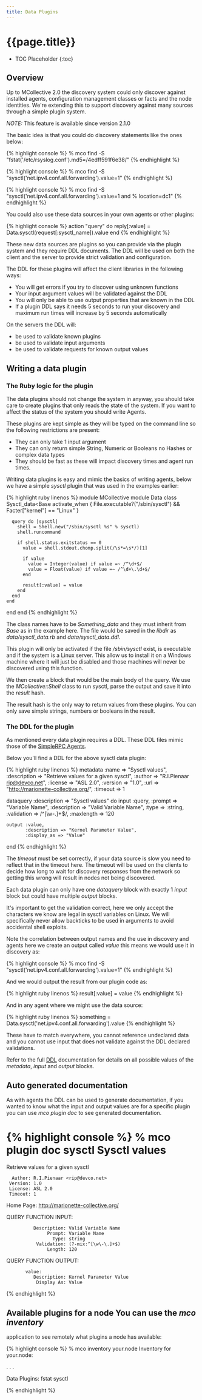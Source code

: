 ```yaml
---
title: Data Plugins
---
```

[DDL]: /mcollective/reference/plugins/ddl.html

# {{page.title}}

 * TOC Placeholder
 {:toc}

## Overview
Up to MCollective 2.0 the discovery system could only discover against
installed agents, configuration management classes or facts and the node
identities. We're extending this to support discovery against many
sources through a simple plugin system.

*NOTE:* This feature is available since version 2.1.0

The basic idea is that you could do discovery statements like the ones
below:

{% highlight console %}
% mco find -S "fstat('/etc/rsyslog.conf').md5=/4edff591f6e38/"
{% endhighlight %}

{% highlight console %}
% mco find -S "sysctl('net.ipv4.conf.all.forwarding').value=1"
{% endhighlight %}

{% highlight console %}
% mco find -S "sysctl('net.ipv4.conf.all.forwarding').value=1 and % location=dc1"
{% endhighlight %}

You could also use these data sources in your own agents or other
plugins:

{% highlight console %}
action "query" do
   reply[:value] = Data.sysctl(request[:sysctl_name]).value
end
{% endhighlight %}

These new data sources are plugins so you can provide via the plugin
system and they require DDL documents.  The DDL will be used on both the
client and the server to provide strict validation and configuration.

The DDL for these plugins will affect the client libraries in the
following ways:

 * You will get errors if you try to discover using unknown functions
 * Your input argument values will be validated against the DDL
 * You will only be able to use output properties that are known in the DDL
 * If a plugin DDL says it needs 5 seconds to run your discovery and maximum run times will increase by 5 seconds automatically

On the servers the DDL will:

 * be used to validate known plugins
 * be used to validate input arguments
 * be used to validate requests for known output values

## Writing a data plugin
### The Ruby logic for the plugin
The data plugins should not change the system in anyway, you should take
care to create plugins that only reads the state of the system.  If you
want to affect the status of the system you should write Agents.

These plugins are kept simple as they will be typed on the command line
so the following restrictions are present:

 * They can only take 1 input argument
 * They can only return simple String, Numeric or Booleans no Hashes or complex data types
 * They should be fast as these will impact discovery times and agent run times.

Writing data plugins is easy and mimic the basics of writing agents,
below we have a simple *sysctl* plugin that was used in the examples
earlier:

{% highlight ruby linenos %}
module MCollective
  module Data
    class Sysctl_data<Base
      activate_when { File.executable?("/sbin/sysctl") && Facter["kernel"] == "Linux" }

      query do |sysctl|
        shell = Shell.new("/sbin/sysctl %s" % sysctl)
        shell.runcommand

        if shell.status.exitstatus == 0
          value = shell.stdout.chomp.split(/\s*=\s*/)[1]

          if value
            value = Integer(value) if value =~ /^\d+$/
            value = Float(value) if value =~ /^\d+\.\d+$/
          end

          result[:value] = value
        end
      end
    end
  end
end
{% endhighlight %}

The class names have to be *Something_data* and they must inherit from
*Base* as in the example here. The file would be saved in the *libdir*
as *data/sysctl_data.rb* and *data/sysctl_data.ddl*.

This plugin will only be activated if the file */sbin/sysctl* exist, is
executable and if the system is a Linux server. This allow us to install
it on a Windows machine where it will just be disabled and those
machines will never be discovered using this function.

We then create a block that would be the main body of the query.  We use
the *MCollective::Shell* class to run sysctl, parse the output and save
it into the *result* hash.

The result hash is the only way to return values from these plugins. You
can only save simple strings, numbers or booleans in the result.

### The DDL for the plugin
As mentioned every data plugin requires a DDL.  These DDL files mimic
those of the [SimpleRPC Agents][DDL].

Below you'll find a DDL for the above sysctl data plugin:

{% highlight ruby linenos %}
metadata    :name        => "Sysctl values",
            :description => "Retrieve values for a given sysctl",
            :author      => "R.I.Pienaar <rip@devco.net>",
            :license     => "ASL 2.0",
            :version     => "1.0",
            :url         => "http://marionette-collective.org/",
            :timeout     => 1

dataquery :description => "Sysctl values" do
    input :query,
          :prompt => "Variable Name",
          :description => "Valid Variable Name",
          :type => :string,
          :validation => /^[\w\-\.]+$/,
          :maxlength => 120

    output :value,
           :description => "Kernel Parameter Value",
           :display_as => "Value"
end
{% endhighlight %}

The *timeout* must be set correctly, if your data source is slow you
need to reflect that in the timeout here.  The timeout will be used on
the clients to decide how long to wait for discovery responses from the
network so getting this wrong will result in nodes not being discovered.

Each data plugin can only have one *dataquery* block with exactly 1
*input* block but could have multiple *output* blocks.

It's important to get the validation correct, here we only accept the
characters we know are legal in sysctl variables on Linux.  We will
specifically never allow backticks to be used in arguments to avoid
accidental shell exploits.

Note the correlation between output names and the use in discovery and
agents here we create an output called *value* this means we would use
it in discovery as:

{% highlight console %}
% mco find -S "sysctl('net.ipv4.conf.all.forwarding').value=1"
{% endhighlight %}

And we would output the result from our plugin code as:

{% highlight ruby linenos %}
result[:value] = value
{% endhighlight %}

And in any agent where we might use the data source:

{% highlight ruby linenos %}
something = Data.sysctl('net.ipv4.conf.all.forwarding').value
{% endhighlight %}

These have to match everywhere, you cannot reference undeclared data and
you cannot use input that does not validate against the DDL declared
validations.

Refer to the full [DDL] documentation for details on all possible values
of the *metadata*, *input* and *output* blocks.

## Auto generated documentation
As with agents the DDL can be used to generate documentation, if you
wanted to know what the input and output values are for a specific
plugin you can use *mco plugin doc* to see generated documentation.

{% highlight console %}
% mco plugin doc sysctl
Sysctl values
=============

Retrieve values for a given sysctl

      Author: R.I.Pienaar <rip@devco.net>
     Version: 1.0
     License: ASL 2.0
     Timeout: 1
   Home Page: http://marionette-collective.org/

QUERY FUNCTION INPUT:

              Description: Valid Variable Name
                   Prompt: Variable Name
                     Type: string
               Validation: (?-mix:^[\w\-\.]+$)
                   Length: 120

QUERY FUNCTION OUTPUT:

           value:
              Description: Kernel Parameter Value
               Display As: Value

{% endhighlight %}

## Available plugins for a node You can use the *mco inventory*
application to see remotely what plugins a node has available:

{% highlight console %}
% mco inventory your.node
Inventory for your.node:

   .
   .
   .

   Data Plugins:
      fstat           sysctl

{% endhighlight %}
